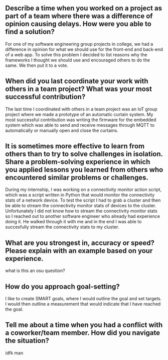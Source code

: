 ## Describe a time when you worked on a project as part of a team where there was a difference of opinion causing delays. How were you able to find a solution?

For one of my software engineering group projects in college, we had a difference in opinion for what we should use for the front-end and back-end of a web app. To solve this problem I decided to list reasons why the frameworks I thought we should use and encouraged others to do the same. We then put it to a vote.

## When did you last coordinate your work with others in a team project? What was your most successful contribution?

The last time I coordinated with others in a team project was an IoT group project where we made a prototype of an automatic curtain system. My most successful contribution was writing the firmware for the embedded system which was able to send and receive messages through MQTT to automatically or manually open and close the curtains.

## It is sometimes more effective to learn from others than to try to solve challenges in isolation. Share a problem-solving experience in which you applied lessons you learned from others who encountered similar problems or challenges.

During my internship, I was working on a connectivity monitor action script, which was a script written in Python that would monitor the connectivity stats of a network device. To test the script I had to grab a cluster and then be able to stream the connectivity monitor stats of devices to the cluster. Unfortunately I did not know how to stream the connectivity monitor stats so I reached out to another software engineer who already had experience doing it. He walked through it with me and in the end I was able to succesfully stream the connectivity stats to my cluster.

## What are you strongest in, accuracy or speed? Please explain with an example based on your experience.

what is this an osu question?

## How do you approach goal-setting?

I like to create SMART goals, where I would outline the goal and set targets. I would then outline a measurement that would indicate that I have reached the goal.

## Tell me about a time when you had a conflict with a coworker/team member. How did you navigate the situation?

idfk man